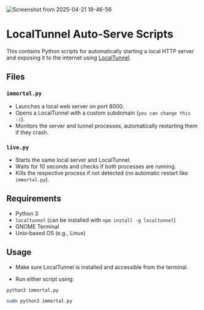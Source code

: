 ![Screenshot from 2025-04-21 19-46-56](https://github.com/user-attachments/assets/5b772ab6-bb14-4856-8715-058028e532ca)
# LocalTunnel Auto-Serve Scripts

This contains Python scripts for automatically starting a local HTTP server and exposing it to the internet using [LocalTunnel](https://theboroer.github.io/localtunnel-www/).

## Files

### `immortal.py`

- Launches a local web server on port 8000.
- Opens a LocalTunnel with a custom subdomain (`you can change this :)`).
- Monitors the server and tunnel processes, automatically restarting them if they crash.

### `live.py`

- Starts the same local server and LocalTunnel.
- Waits for 10 seconds and checks if both processes are running.
- Kills the respective process if not detected (no automatic restart like `immortal.py`).

## Requirements

- Python 3
- `localtunnel` (can be installed with `npm install -g localtunnel`)
- GNOME Terminal
- Unix-based OS (e.g., Linux)









## Usage

- Make sure LocalTunnel is installed and accessible from the terminal.

- Run either script using:

```bash
python3 immortal.py

sudo python3 immortal.py





